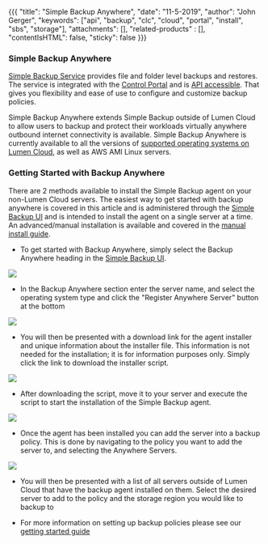{{{
  "title": "Simple Backup Anywhere",
  "date": "11-5-2019",
  "author": "John Gerger",
  "keywords": ["api", "backup", "clc", "cloud", "portal", "install", "sbs", "storage"],
  "attachments": [],
  "related-products" : [],
  "contentIsHTML": false,
  "sticky": false
}}}

### Simple Backup Anywhere

[Simple Backup Service](https://www.ctl.io/simple-backup-service/) provides file and folder level backups and restores. The service is integrated with the [Control Portal](https://control.ctl.io/) and is [API accessible](https://www.ctl.io/api-docs/v2/#simple-backup). That gives you flexibility and ease of use to configure and customize backup policies.

Simple Backup Anywhere extends Simple Backup outside of Lumen Cloud to allow users to backup and protect their workloads virtually anywhere outbound internet connectivity is available. Simple Backup Anywhere is currently available to all the versions of [supported operating systems on Lumen Cloud](../Support/supported-operating-systems.md), as well as AWS AMI Linux servers.

### Getting Started with Backup Anywhere

There are 2 methods available to install the Simple Backup agent on your non-Lumen Cloud servers. The easiest way to get started with backup anywhere is covered in this article and is administered through the [Simple Backup UI](http://backup.ctl.io) and is intended to install the agent on a single server at a time. An advanced/manual installation is available and covered in the [manual install guide](backup-anywhere-manual-install.md).

* To get started with Backup Anywhere, simply select the Backup Anywhere heading in the [Simple Backup UI](http://backup.ctl.io).

![](../images/backup/backup-anywhere/heading.png)

* In the Backup Anywhere section enter the server name, and select the operating system type and click the "Register Anywhere Server" button at the bottom

![](../images/backup/backup-anywhere/register-server.png)

* You will then be presented with a download link for the agent installer and unique information about the installer file. This information is not needed for the installation; it is for information purposes only. Simply click the link to download the installer script.

![](../images/backup/backup-anywhere/registered-server.png)

* After downloading the script, move it to your server and execute the script to start the installation of the Simple Backup agent.

 ![](../images/backup/backup-anywhere/agent-install.png)

* Once the agent has been installed you can add the server into a backup policy. This is done by navigating to the policy you want to add the server to, and selecting the Anywhere Servers.

![](../images/backup/backup-anywhere/policy-add.png)

* You will then be presented with a list of all servers outside of Lumen Cloud that have the backup agent installed on them. Select the desired server to add to the policy and the storage region you would like to backup to

* For more information on setting up backup policies please see our [getting started guide](getting-started-with-simple-backup.md)
